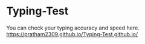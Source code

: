 # Typing-Test
You can check your typing accuracy and speed here.
https://pratham2309.github.io/Typing-Test.github.io/
